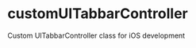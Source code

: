 customUITabbarController
========================

Custom UITabbarController class for iOS development